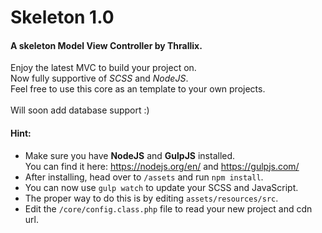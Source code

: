 # Skeleton 1.0
#### A skeleton Model View Controller by Thrallix.

Enjoy the latest MVC to build your project on.\
Now fully supportive of _SCSS_ and _NodeJS_.\
Feel free to use this core as an template to your own projects.\
\
Will soon add database support :)

#### Hint:

* Make sure you have **NodeJS** and **GulpJS** installed.\
You can find it here: https://nodejs.org/en/ and https://gulpjs.com/
* After installing, head over to `/assets` and run `npm install`.
* You can now use `gulp watch` to update your SCSS and JavaScript.
* The proper way to do this is by editing `assets/resources/src`.
* Edit the `/core/config.class.php` file to read your new project and cdn url.
